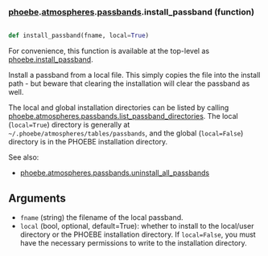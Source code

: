 ### [phoebe](phoebe.md).[atmospheres](phoebe.atmospheres.md).[passbands](phoebe.atmospheres.passbands.md).install_passband (function)


```py

def install_passband(fname, local=True)

```



For convenience, this function is available at the top-level as
[phoebe.install_passband](phoebe.install_passband.md).

Install a passband from a local file.  This simply copies the file into the
install path - but beware that clearing the installation will clear the
passband as well.

The local and global installation directories can be listed by calling
[phoebe.atmospheres.passbands.list_passband_directories](phoebe.atmospheres.passbands.list_passband_directories.md).  The local
(`local=True`) directory is generally at
`~/.phoebe/atmospheres/tables/passbands`, and the global (`local=False`)
directory is in the PHOEBE installation directory.

See also:
* [phoebe.atmospheres.passbands.uninstall_all_passbands](phoebe.atmospheres.passbands.uninstall_all_passbands.md)

Arguments
----------
* `fname` (string) the filename of the local passband.
* `local` (bool, optional, default=True): whether to install to the local/user
    directory or the PHOEBE installation directory.  If `local=False`, you
    must have the necessary permissions to write to the installation
    directory.

